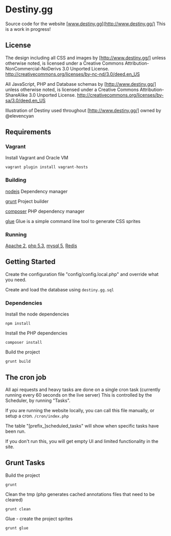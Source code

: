 # Destiny.gg
Source code for the website [www.destiny.gg](http://www.destiny.gg/)
This is a work in progress!

## License

The design including all CSS and images by [http://www.destiny.gg/] unless otherwise noted, is licensed under a Creative Commons Attribution-NonCommercial-NoDerivs 3.0 Unported License.
http://creativecommons.org/licenses/by-nc-nd/3.0/deed.en_US

All JavaScript, PHP and Database schemas by [http://www.destiny.gg/] unless otherwise noted, is licensed under a Creative Commons Attribution-ShareAlike 3.0 Unported License.
http://creativecommons.org/licenses/by-sa/3.0/deed.en_US

Illustration of Destiny used throughout [http://www.destiny.gg/] owned by @elevencyan


## Requirements

### Vagrant

Install Vagrant and Oracle VM

```shell
vagrant plugin install vagrant-hosts
```

### Building

[nodejs](http://nodejs.org/) Dependency manager

[grunt](http://gruntjs.com/) Project builder

[composer](http://getcomposer.org/) PHP dependency manager

[glue](http://glue.readthedocs.org/) Glue is a simple command line tool to generate CSS sprites

### Running

[Apache 2](http://httpd.apache.org/), [php 5.3](http://php.net/), [mysql 5](http://dev.mysql.com/), [Redis](http://redis.io/download)


## Getting Started


Create the configuration file "config/config.local.php" and override what you need.

Create and load the database using `destiny.gg.sql`


### Dependencies

Install the node dependencies

```shell
npm install
```

Install the PHP dependencies

```shell
composer install
```

Build the project

```shell
grunt build
```

## The cron job

All api requests and heavy tasks are done on a single cron task (currently running every 60 seconds on the live server)
This is controlled by the Scheduler, by running "Tasks".

If you are running the website locally, you can call this file manually, or setup a cron. `/cron/index.php`

The table "[prefix_]scheduled_tasks" will show when specific tasks have been run.

If you don't run this, you will get empty UI and limited functionality in the site.


## Grunt Tasks

Build the project

```shell
grunt
```

Clean the tmp (php generates cached annotations files that need to be cleared)

```shell
grunt clean
```

Glue - create the project sprites

```shell
grunt glue
```